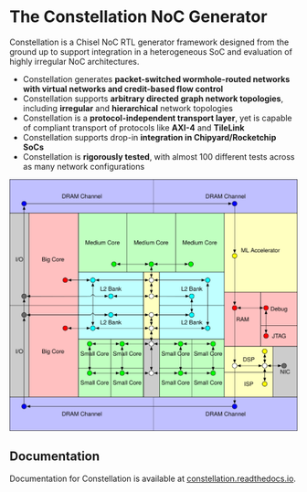 The Constellation NoC Generator
=======================================================

Constellation is a Chisel NoC RTL generator framework designed from the ground up to support integration in a heterogeneous SoC and evaluation of highly irregular NoC architectures.

 - Constellation generates **packet-switched wormhole-routed networks with virtual networks and credit-based flow control**
 - Constellation supports **arbitrary directed graph network topologies**, including **irregular** and **hierarchical** network topologies
 - Constellation is a **protocol-independent transport layer**, yet is capable of compliant transport of protocols like **AXI-4** and **TileLink**
 - Constellation supports drop-in **integration in Chipyard/Rocketchip SoCs**
 - Constellation is **rigorously tested**, with almost 100 different tests across as many network configurations

![Constellation SoC](docs/source/diagrams/bigsoc.svg?raw=true)

Documentation
----------------

Documentation for Constellation is available at [constellation.readthedocs.io](http://constellation.readthedocs.io).
